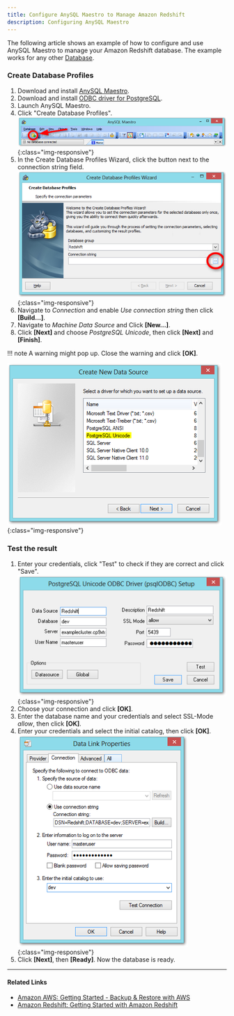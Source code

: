 ```yaml
---
title: Configure AnySQL Maestro to Manage Amazon Redshift
description: Configuring AnySQL Maestro
---
```


The following article shows an example of how to configure and use AnySQL Maestro to manage your Amazon Redshift database.
The example works for any other [Database](https://docs.aws.amazon.com/redshift/latest/mgmt/connecting-using-workbench.html).

### Create Database Profiles

1. Download and install [AnySQL Maestro](http://www.sqlmaestro.com/de/products/anysql/maestro/download/).
2. Download and install [ODBC driver for PostgreSQL](https://ftp.postgresql.org/pub/odbc/versions.old/msi/psqlodbc_08_04_0200.zip).
3. Launch AnySQL Maestro.
4. Click "Create Database Profiles". <br> ![RS-Configure-AnySQL-Add-Profile-Button](../assets/images/xu/articles/redshift/RS-Configure-AnySQL-Add-Profile-Button.png){:class="img-responsive"}
5. In the Create Database Profiles Wizard, click the button next to the connection string field. <br> ![RS-Configure-AnySQL-Database-Profiles-Wizard](../assets/images/xu/articles/redshift/RS-Configure-AnySQL-Database-Profiles-Wizard.png){:class="img-responsive"}
6. Navigate to *Connection* and enable *Use connection string* then click **[Build...]**.
7. Navigate to *Machine Data Source* and Click **[New...]**.   
8. Click **[Next]** and choose *PostgreSQL Unicode*, then click **[Next]** and **[Finish]**.

!!! note
    A warning might pop up. Close the warning and click **[OK]**.

![RS-Configure-AnySQL-Choose-Driver](../assets/images/xu/articles/redshift/RS-Configure-AnySQL-Choose-Driver.png){:class="img-responsive"}

### Test the result

1. Enter your credentials, click "Test" to check if they are correct and click "Save". <br> ![RS-Configure-AnySQL-Enter-Credentials](../assets/images/xu/articles/redshift/RS-Configure-AnySQL-Enter-Credentials.png){:class="img-responsive"}
2. Choose your connection and click **[OK]**.
3. Enter the database name and your credentials and select SSL-Mode *allow*, then click **[OK]**.
4. Enter your credentials and select the initial catalog, then click **[OK]**. <br> ![RS-Configure-AnySQL-Data-Link-Properties](../assets/images/xu/articles/redshift/RS-Configure-AnySQL-Data-Link-Properties.png){:class="img-responsive"}
5. Click **[Next]**, then **[Ready]**. Now the database is ready.

*****

#### Related Links
- [Amazon AWS: Getting Started - Backup & Restore with AWS](https://aws.amazon.com/backup-restore/getting-started/?nc1=h_ls)
- [Amazon Redshift: Getting Started with Amazon Redshift](hhttps://docs.aws.amazon.com/redshift/latest/gsg/getting-started.html)

